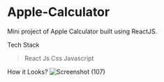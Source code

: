 # Apple-Calculator
Mini project of Apple Calculator built using ReactJS.


Tech Stack
> React Js
> Css
> Javascript

How it Looks?
![Screenshot (107)](https://user-images.githubusercontent.com/110033165/222095457-0b3d06a5-62af-4798-b677-4bed731e8949.png)
